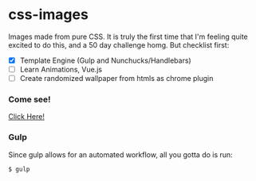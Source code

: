 # css-images
Images made from pure CSS. It is truly the first time that I'm feeling quite excited to do this, and a 50 day challenge homg. But checklist first:

- [x] Template Engine (Gulp and Nunchucks/Handlebars)
- [ ] Learn Animations, Vue.js
- [ ] Create randomized wallpaper from htmls as chrome plugin

### Come see!
[Click Here!](https://kohrongying.github.io/css-images/app/index.html)

### Gulp
Since gulp allows for an automated workflow, all you gotta do is run:

```
$ gulp 

```

